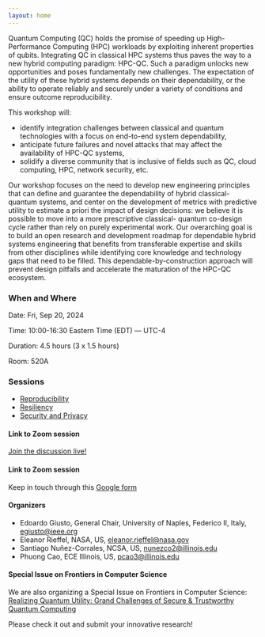 ```yaml
---
layout: home
---
```

Quantum Computing (QC) holds the promise of speeding up High-Performance Computing (HPC) workloads by exploiting inherent properties of qubits. Integrating QC in classical HPC systems thus paves the way to a new hybrid computing paradigm: HPC-QC. Such a paradigm unlocks new opportunities and poses fundamentally new challenges. The expectation of the utility of these hybrid systems depends on their dependability, or the ability to operate reliably and securely under a variety of conditions and ensure outcome reproducibility.

This workshop will:
- identify integration challenges between classical and quantum technologies with a focus on end-to-end system dependability,
- anticipate future failures and novel attacks that may affect the availability of HPC-QC systems,
- solidify a diverse community that is inclusive of fields such as QC, cloud computing, HPC, network security, etc.

Our workshop focuses on the need to develop new engineering principles that can define and guarantee the dependability of hybrid classical-quantum systems, and center on the development of metrics with predictive utility to estimate a priori the impact of design decisions: we believe it is possible to move into a more prescriptive classical- quantum co-design cycle rather than rely on purely experimental work. Our overarching goal is to build an open research and development roadmap for dependable hybrid systems engineering that benefits from transferable expertise and skills from other disciplines while identifying core knowledge and technology gaps that need to be filled. This dependable-by-construction approach will prevent design pitfalls and accelerate the maturation of the HPC-QC ecosystem.

### When and Where
Date: Fri, Sep 20, 2024

Time: 10:00-16:30 Eastern Time (EDT) — UTC-4

Duration: 4.5 hours (3 x 1.5 hours)

Room: 520A

### Sessions
- [Reproducibility](/talks/talk1)
- [Resiliency](/talks/talk2)
- [Security and Privacy](/talks/talk3)


#### Link to Zoom session
[Join the discussion live!](https://us06web.zoom.us/j/82020007689?pwd=3jwLcNiv7VkDkq7jE9h4oxBcJtGeEu.1)

#### Link to Zoom session
Keep in touch through this [Google form](https://go.ncsa.illinois.edu/dcqcse-qce2024)


#### Organizers
- Edoardo Giusto, General Chair, University of Naples, Federico II, Italy, [egiusto@ieee.org](mailto:egiusto@ieee.org)
- Eleanor Rieffel, NASA, US, [eleanor.rieffel@nasa.gov](mailto:eleanor.rieffel@nasa.gov)
- Santiago Nuñez-Corrales, NCSA, US, [nunezco2@illinois.edu](mailto:nunezco2@illinois.edu)
- Phuong Cao, ECE Illinois, US, [pcao3@illinois.edu](mailto:pcao3@illinois.edu)



#### Special Issue on Frontiers in Computer Science

We are also organizing a Special Issue on Frontiers in Computer Science: 
[Realizing Quantum Utility: Grand Challenges of Secure & Trustworthy Quantum Computing](https://www.frontiersin.org/research-topics/62535/realizing-quantum-utility-grand-challenges-of-secure-trustworthy-quantum-computing)

Please check it out and submit your innovative research!
